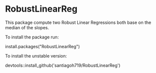 # RobustLinearReg
This package compute two Robust Linear Regressions both base on the median of the slopes.

To install the package run:

install.packages("RobustLinearReg")

To install the unstable version:

devtools::install_github('santiagoh719/RobustLinearReg')
